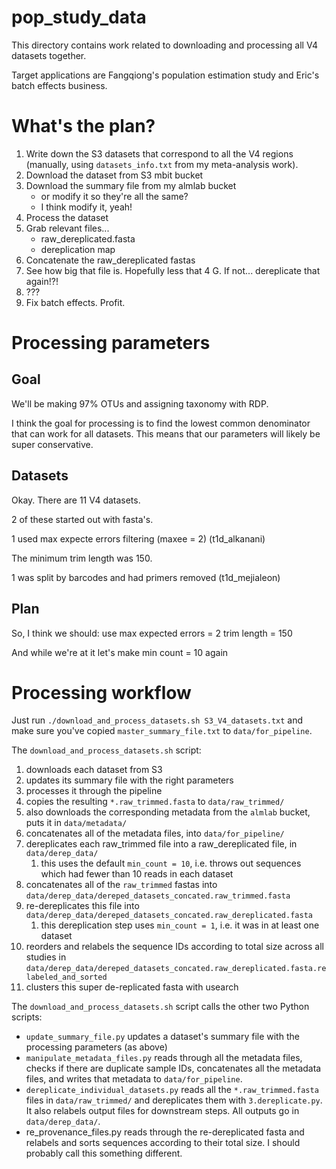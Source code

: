 # pop_study_data

This directory contains work related to downloading and processing
all V4 datasets together.

Target applications are Fangqiong's population estimation study and
Eric's batch effects business.

# What's the plan?

1. Write down the S3 datasets that correspond to all the V4 regions (manually, using
`datasets_info.txt` from my meta-analysis work).
2. Download the dataset from S3 mbit bucket
3. Download the summary file from my almlab bucket
   - or modify it so they're all the same?
   - I think modify it, yeah!
4. Process the dataset
5. Grab relevant files...
   - raw_dereplicated.fasta
   - dereplication map
6. Concatenate the raw_dereplicated fastas
7. See how big that file is. Hopefully less that 4 G. If not... dereplicate that again!?!
8. ???
9. Fix batch effects. Profit.

# Processing parameters

## Goal
We'll be making 97% OTUs and assigning taxonomy with RDP.

I think the goal for processing is to find the lowest common denominator
that can work for all datasets. This means that our parameters will likely
be super conservative.

## Datasets
Okay. There are 11 V4 datasets.

2 of these started out with fasta's.

1 used max expecte errors filtering (maxee = 2) (t1d_alkanani)

The minimum trim length was 150.

1 was split by barcodes and had primers removed (t1d_mejialeon)

## Plan
So, I think we should:
use max expected errors = 2
trim length = 150

And while we're at it let's make min count = 10 again

# Processing workflow

Just run `./download_and_process_datasets.sh S3_V4_datasets.txt` and make sure you've copied
`master_summary_file.txt` to `data/for_pipeline`.

The `download_and_process_datasets.sh` script:
1. downloads each dataset from S3
1. updates its summary file with the right parameters
1. processes it through the pipeline
1. copies the resulting `*.raw_trimmed.fasta` to `data/raw_trimmed/`
1. also downloads the corresponding metadata from the `almlab` bucket, puts it in `data/metadata/`
1. concatenates all of the metadata files, into `data/for_pipeline/`
1. dereplicates each raw_trimmed file into a raw_dereplicated file, in `data/derep_data/`
   1. this uses the default `min_count = 10`, i.e. throws out sequences which had fewer than 10 reads in each dataset
1. concatenates all of the `raw_trimmed` fastas into `data/derep_data/dereped_datasets_concated.raw_trimmed.fasta`
1. re-dereplicates this file into `data/derep_data/dereped_datasets_concated.raw_dereplicated.fasta`
   1. this dereplication step uses `min_count = 1`, i.e. it was in at least one dataset
1. reorders and relabels the sequence IDs according to total size across all studies in `data/derep_data/dereped_datasets_concated.raw_dereplicated.fasta.relabeled_and_sorted`
1. clusters this super de-replicated fasta with usearch

The `download_and_process_datasets.sh` script calls the other two Python scripts:
* `update_summary_file.py` updates a dataset's summary file with the processing parameters (as above)
* `manipulate_metadata_files.py` reads through all the metadata files, checks if there are duplicate 
sample IDs, concatenates all the metadata files, and writes that metadata to `data/for_pipeline`.
* `dereplicate_individual_datasets.py` reads all the `*.raw_trimmed.fasta` files in `data/raw_trimmed/`
and dereplicates them with `3.dereplicate.py`. It also relabels output files for downstream steps.
All outputs go in `data/derep_data/`.
* re_provenance_files.py reads through the re-dereplicated fasta and relabels and sorts sequences according
to their total size. I should probably call this something different.
 